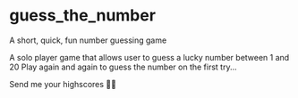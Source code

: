 # guess_the_number
A short, quick, fun number guessing game

A solo player game that allows user to guess a lucky number between 1 and 20 
Play again and again to guess the number on the first try...

Send me your highscores 🏁🏁
